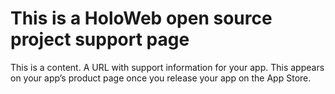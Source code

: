 # This is a HoloWeb open source project support page

This is a content.
A URL with support information for your app. This appears on your app’s product page once you release your app on the App Store.
